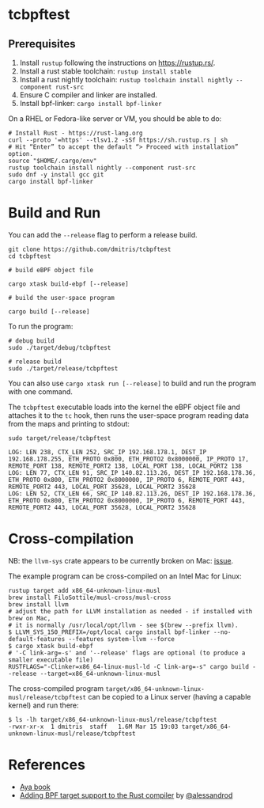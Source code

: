 # tcbpftest

## Prerequisites

1. Install `rustup` following the instructions on https://rustup.rs/.
2. Install a rust stable toolchain: `rustup install stable`
3. Install a rust nightly toolchain: `rustup toolchain install nightly --component rust-src`
4. Ensure C compiler and linker are installed.
5. Install bpf-linker: `cargo install bpf-linker`

On a RHEL or Fedora-like server or VM, you should be able to do:
```
# Install Rust - https://rust-lang.org
curl --proto '=https' --tlsv1.2 -sSf https://sh.rustup.rs | sh
# Hit “Enter” to accept the default “> Proceed with installation” option.
source "$HOME/.cargo/env"
rustup toolchain install nightly --component rust-src
sudo dnf -y install gcc git
cargo install bpf-linker
```

# Build and Run
You can add the `--release` flag to perform a release build.
```
git clone https://github.com/dmitris/tcbpftest
cd tcbpftest

# build eBPF object file

cargo xtask build-ebpf [--release]

# build the user-space program

cargo build [--release]
```

To run the program:
```
# debug build
sudo ./target/debug/tcbpftest

# release build
sudo ./target/release/tcbpftest
```

You can also use `cargo xtask run [--release]` to build and run the program with one command.

The `tcbpftest` executable loads into the kernel the eBPF object file and attaches it to the `tc` hook,
then runs the user-space program reading data from the maps and printing to stdout:
```
sudo target/release/tcbpftest

LOG: LEN 238, CTX_LEN 252, SRC_IP 192.168.178.1, DEST_IP 192.168.178.255, ETH_PROTO 0x800, ETH_PROTO2 0x8000000, IP_PROTO 17, REMOTE_PORT 138, REMOTE_PORT2 138, LOCAL_PORT 138, LOCAL_PORT2 138
LOG: LEN 77, CTX_LEN 91, SRC_IP 140.82.113.26, DEST_IP 192.168.178.36, ETH_PROTO 0x800, ETH_PROTO2 0x8000000, IP_PROTO 6, REMOTE_PORT 443, REMOTE_PORT2 443, LOCAL_PORT 35628, LOCAL_PORT2 35628
LOG: LEN 52, CTX_LEN 66, SRC_IP 140.82.113.26, DEST_IP 192.168.178.36, ETH_PROTO 0x800, ETH_PROTO2 0x8000000, IP_PROTO 6, REMOTE_PORT 443, REMOTE_PORT2 443, LOCAL_PORT 35628, LOCAL_PORT2 35628

```

# Cross-compilation
NB: the `llvm-sys` crate appears to be currently broken on Mac: [issue](https://gitlab.com/taricorp/llvm-sys.rs/-/issues/39).

The example program can be cross-compiled on an Intel Mac for Linux:
```
rustup target add x86_64-unknown-linux-musl
brew install FiloSottile/musl-cross/musl-cross
brew install llvm
# adjust the path for LLVM installation as needed - if installed with brew on Mac,
# it is normally /usr/local/opt/llvm - see $(brew --prefix llvm).
$ LLVM_SYS_150_PREFIX=/opt/local cargo install bpf-linker --no-default-features --features system-llvm --force
$ cargo xtask build-ebpf
# '-C link-arg=-s' and '--release' flags are optional (to produce a smaller executable file)
RUSTFLAGS="-Clinker=x86_64-linux-musl-ld -C link-arg=-s" cargo build --release --target=x86_64-unknown-linux-musl

```
The cross-compiled program `target/x86_64-unknown-linux-musl/release/tcbpftest` can be copied to a Linux server (having a capable kernel) and run there:
```
$ ls -lh target/x86_64-unknown-linux-musl/release/tcbpftest
-rwxr-xr-x  1 dmitris  staff   1.6M Mar 15 19:03 target/x86_64-unknown-linux-musl/release/tcbpftest
```

# References
* [Aya book](https://aya-rs.github.io/book/)
* [Adding BPF target support to the Rust compiler](https://confused.ai/posts/rust-bpf-target) by [@alessandrod](https://github.com/alessandrod)
